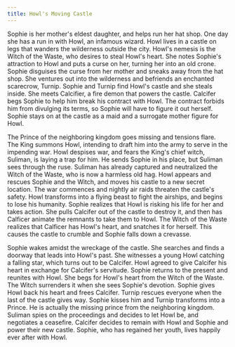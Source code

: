 ```yaml
---
title: Howl's Moving Castle
---
```


Sophie is her mother's eldest daughter, and helps run her hat shop. One day she
has a run in with Howl, an infamous wizard. Howl lives in a castle on legs that
wanders the wilderness outside the city. Howl's nemesis is the Witch of the
Waste, who desires to steal Howl's heart. She notes Sophie's attraction to Howl
and puts a curse on her, turning her into an old crone. Sophie disguises the
curse from her mother and sneaks away from the hat shop. She ventures out into
the wilderness and befriends an enchanted scarecrow, Turnip. Sophie and Turnip
find Howl's castle and she steals inside. She meets Calcifier, a fire demon that
powers the castle. Calcifer begs Sophie to help him break his contract with
Howl. The contract forbids him from divulging its terms, so Sophie will have to
figure it out herself. Sophie stays on at the castle as a maid and a surrogate
mother figure for Howl.

The Prince of the neighboring kingdom goes missing and tensions flare. The King
summons Howl, intending to draft him into the army to serve in the impending
war. Howl despises war, and fears the King's chief witch, Suliman, is laying a
trap for him. He sends Sophie in his place, but Suliman sees through the ruse.
Suliman has already captured and neutralized the Witch of the Waste, who is now
a harmless old hag. Howl appears and rescues Sophie and the Witch, and moves his
castle to a new secret location. The war commences and nightly air raids
threaten the castle's safety. Howl transforms into a flying beast to fight the
airships, and begins to lose his humanity. Sophie realizes that Howl is risking
his life for her and takes action. She pulls Calcifer out of the castle to
destroy it, and then has Calficer animate the remnants to take them to Howl. The
Witch of the Waste realizes that Calficer has Howl's heart, and snatches it for
herself. This causes the castle to crumble and Sophie falls down a crevasse.

Sophie wakes amidst the wreckage of the castle. She searches and finds a doorway
that leads into Howl's past. She witnesses a young Howl catching a falling star,
which turns out to be Calcifer. Howl agreed to give Calcifer his heart in
exchange for Calcifer's servitude. Sophie returns to the present and reunites
with Howl. She begs for Howl's heart from the Witch of the Waste. The Witch
surrenders it when she sees Sophie's devotion. Sophie gives Howl back his heart
and frees Calcifer. Turnip rescues everyone when the last of the castle gives
way. Sophie kisses him and Turnip transforms into a Prince. He is actually the
missing prince from the neighboring kingdom. Suliman spies on the proceedings
and decides to let Howl be, and negotiates a ceasefire. Calcifer decides to
remain with Howl and Sophie and power their new castle. Sophie, who has regained
her youth, lives happily ever after with Howl.
